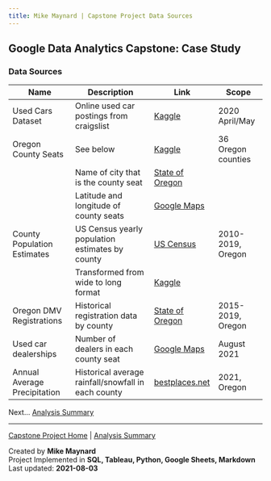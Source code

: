 ```yaml
---
title: Mike Maynard | Capstone Project Data Sources
---
```

## Google Data Analytics Capstone:  Case Study

### Data Sources

| Name | Description | Link | Scope |
| ---- | ----------- | --- | ----- |
| Used Cars Dataset | Online used car postings from craigslist | [Kaggle](https://www.kaggle.com/austinreese/craigslist-carstrucks-data) | 2020 April/May |
| Oregon County Seats | See below                              | [Kaggle](https://www.kaggle.com/bibliodatos/oregon-county-seats/) | 36 Oregon counties   |
|                     | Name of city that is the county seat   | [State of Oregon](https://www.kaggle.com/bibliodatos/oregon-county-seats/) |             |
|                     | Latitude and longitude of county seats | [Google Maps](https://maps.google.com/) |                                                |
| County Population Estimates | US Census yearly population estimates by county | [US Census](Https://www.census.gov/data/datasets/time-series/demo/popest/2010s-counties-total.html) | 2010-2019, Oregon |
|                     | Transformed from wide to long format | [Kaggle](https://www.kaggle.com/bibliodatos/oregon-estimated-population-by-county/) |  |
| Oregon DMV Registrations | Historical registration data by county | [State of Oregon](https://www.oregon.gov/odot/dmv/pages/news/vehicle_stats.aspx) | 2015-2019, Oregon |
| Used car dealerships | Number of dealers in each county seat | [Google Maps](https://maps.google.com/) | August 2021 |
| Annual Average Precipitation | Historical average rainfall/snowfall in each county | [bestplaces.net](https://www.bestplaces.net/climate/) | 2021, Oregon |




Next... [Analysis Summary](summary.html)




---
[Capstone Project Home](./) | [Analysis Summary](summary.html)

Created by **Mike Maynard**<BR>
Project Implemented in **SQL, Tableau, Python, Google Sheets, Markdown**<BR>
Last updated:  **2021-08-03**

